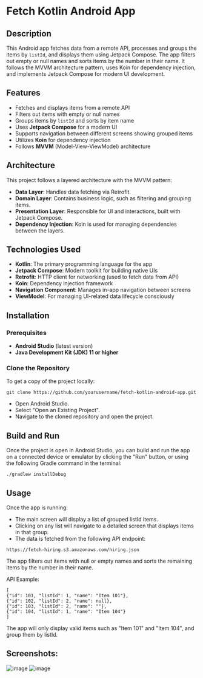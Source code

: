 # Fetch Kotlin Android App

## Description

This Android app fetches data from a remote API, processes and groups the items by `listId`, and displays them using Jetpack Compose. The app filters out empty or null names and sorts items by the number in their name. It follows the MVVM architecture pattern, uses Koin for dependency injection, and implements Jetpack Compose for modern UI development.

## Features

- Fetches and displays items from a remote API
- Filters out items with empty or null names
- Groups items by `listId` and sorts by item name
- Uses **Jetpack Compose** for a modern UI
- Supports navigation between different screens showing grouped items
- Utilizes **Koin** for dependency injection
- Follows **MVVM** (Model-View-ViewModel) architecture

## Architecture

This project follows a layered architecture with the MVVM pattern:

- **Data Layer**: Handles data fetching via Retrofit.
- **Domain Layer**: Contains business logic, such as filtering and grouping items.
- **Presentation Layer**: Responsible for UI and interactions, built with Jetpack Compose.
- **Dependency Injection**: Koin is used for managing dependencies between the layers.

## Technologies Used

- **Kotlin**: The primary programming language for the app
- **Jetpack Compose**: Modern toolkit for building native UIs
- **Retrofit**: HTTP client for networking (used to fetch data from API)
- **Koin**: Dependency injection framework
- **Navigation Component**: Manages in-app navigation between screens
- **ViewModel**: For managing UI-related data lifecycle consciously

## Installation

### Prerequisites

- **Android Studio** (latest version)
- **Java Development Kit (JDK) 11 or higher**

### Clone the Repository

To get a copy of the project locally:

```
git clone https://github.com/yourusername/fetch-kotlin-android-app.git
```

- Open Android Studio.
- Select "Open an Existing Project".
- Navigate to the cloned repository and open the project.
## Build and Run
Once the project is open in Android Studio, you can build and run the app on a connected device or emulator by clicking the "Run" button, or using the following Gradle command in the terminal:

```
./gradlew installDebug
```
## Usage
Once the app is running:

- The main screen will display a list of grouped listId items.
- Clicking on any list will navigate to a detailed screen that displays items in that group.
- The data is fetched from the following API endpoint:

```
https://fetch-hiring.s3.amazonaws.com/hiring.json
```

The app filters out items with null or empty names and sorts the remaining items by the number in their name.

API Example:
 ```
[
{"id": 101, "listId": 1, "name": "Item 101"},
{"id": 102, "listId": 2, "name": null},
{"id": 103, "listId": 2, "name": ""},
{"id": 104, "listId": 1, "name": "Item 104"}
]
```
The app will only display valid items such as "Item 101" and "Item 104", and group them by listId.

## Screenshots:
![image](https://github.com/user-attachments/assets/8df54487-348c-4493-be5b-aface2a17e58)
![image](https://github.com/user-attachments/assets/98f9fd7b-b3b4-47fa-b9cd-1967129e7fb0)

